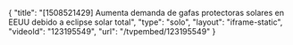 {
    "title": "[1508521429] Aumenta demanda de gafas protectoras solares en EEUU debido a eclipse solar total",
    "type": "solo",
    "layout": "iframe-static",
    "videoId": "123195549",
    "url": "\/tvpembed\/123195549"
}